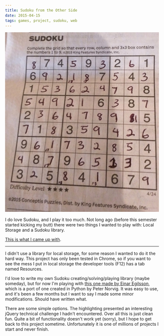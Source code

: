 ```yaml
---
title: Sudoku from the Other Side
date: 2015-04-15
tags: games, project, sudoku, web
---
```


![Real Sudoku Game][picture1]

I do love Sudoku, and I play it too much. Not long ago (before this semester
started kicking my butt) there were two things I wanted to play with: Local
Storage and a Sudoku library.

[This is what I came up with][link1].

<!-- more -->

----------------------------------------------------------------------------------------------------

I didn't use a library for local storage, for some reason I wanted to do it the
hard way. This project has only been tested in Chrome, so if you want to see the
mess I put in local storage the developer tools (F12) has a tab named Resources.

I'd love to write my own Sudoku creating/solving/playing library (maybe
someday), but for now I'm playing with [this one made by Einar Egilsson][link2],
which is a port of one created in Python by Peter Norvig. It was easy to use,
and it's been a few months but I want to say I made some minor modifications.
Should have written what.

There are some simple options. The highlighting presented an interesting jQuery
technical challenge I hadn't encountered. Over all this is just clean fun. Quite
a bit of functionality doesn't work yet (sorry), but I hope to get back to this
project sometime. Unfortunately it is one of millions of projects I start and
never finish.

[link1]: http://geekwagon.net/projects/sudoku/
[link2]: https://github.com/einaregilsson/sudoku.js
[picture1]: ../images/IMG_20150424_140251.jpg "I play in pen because I'm a glutton for punishment."
